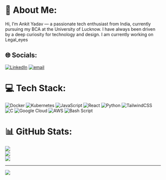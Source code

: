 # 💫 About Me:
Hi, I’m Ankit Yadav — a passionate tech enthusiast from India, currently pursuing my BCA at the University of Lucknow. I have always been driven by a deep curiosity for technology and design.
I am currently working on Legal_eyes


## 🌐 Socials:
[![LinkedIn](https://img.shields.io/badge/LinkedIn-%230077B5.svg?logo=linkedin&logoColor=white)](https://linkedin.com/in/https://www.linkedin.com/in/ankit-core-matrix/) [![email](https://img.shields.io/badge/Email-D14836?logo=gmail&logoColor=white)](mailto:ankityaduwan546@gmail.com) 

# 💻 Tech Stack:
![Docker](https://img.shields.io/badge/docker-%230db7ed.svg?style=for-the-badge&logo=docker&logoColor=white) ![Kubernetes](https://img.shields.io/badge/kubernetes-%23326ce5.svg?style=for-the-badge&logo=kubernetes&logoColor=white) ![JavaScript](https://img.shields.io/badge/javascript-%23323330.svg?style=for-the-badge&logo=javascript&logoColor=%23F7DF1E) ![React](https://img.shields.io/badge/react-%2320232a.svg?style=for-the-badge&logo=react&logoColor=%2361DAFB) ![Python](https://img.shields.io/badge/python-3670A0?style=for-the-badge&logo=python&logoColor=ffdd54) ![TailwindCSS](https://img.shields.io/badge/tailwindcss-%2338B2AC.svg?style=for-the-badge&logo=tailwind-css&logoColor=white) ![C](https://img.shields.io/badge/c-%2300599C.svg?style=for-the-badge&logo=c&logoColor=white) ![Google Cloud](https://img.shields.io/badge/GoogleCloud-%234285F4.svg?style=for-the-badge&logo=google-cloud&logoColor=white) ![AWS](https://img.shields.io/badge/AWS-%23FF9900.svg?style=for-the-badge&logo=amazon-aws&logoColor=white) ![Bash Script](https://img.shields.io/badge/bash_script-%23121011.svg?style=for-the-badge&logo=gnu-bash&logoColor=white)
# 📊 GitHub Stats:
![](https://github-readme-stats.vercel.app/api?username=CoreMaTriX-0&theme=blue_navy&hide_border=false&include_all_commits=false&count_private=true)<br/>
![](https://nirzak-streak-stats.vercel.app/?user=CoreMaTriX-0&theme=blue_navy&hide_border=false)<br/>
![](https://github-readme-stats.vercel.app/api/top-langs/?username=CoreMaTriX-0&theme=blue_navy&hide_border=false&include_all_commits=false&count_private=true&layout=compact)

---
[![](https://visitcount.itsvg.in/api?id=CoreMaTriX-0&icon=0&color=0)](https://visitcount.itsvg.in)

<!-- Proudly created with GPRM ( https://gprm.itsvg.in ) -->
<!---
CoreMaTriX-0/CoreMaTriX-0 is a ✨ special ✨ repository because its `README.md` (this file) appears on your GitHub profile.
You can click the Preview link to take a look at your changes.
--->
